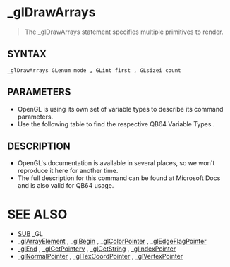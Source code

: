 # _glDrawArrays
> The _glDrawArrays statement specifies multiple primitives to render.

## SYNTAX
`_glDrawArrays GLenum mode , GLint first , GLsizei count`

## PARAMETERS
* OpenGL is using its own set of variable types to describe its command parameters.
* Use the following table to find the respective QB64 Variable Types .


## DESCRIPTION
* OpenGL's documentation is available in several places, so we won't reproduce it here for another time.
* The full description for this command can be found at Microsoft Docs and is also valid for QB64 usage.


# SEE ALSO
* [SUB](SUB.md) _GL
* [_glArrayElement](_glArrayElement.md) , [_glBegin](_glBegin.md) , [_glColorPointer](_glColorPointer.md) , [_glEdgeFlagPointer](_glEdgeFlagPointer.md)
* [_glEnd](_glEnd.md) , [_glGetPointerv](_glGetPointerv.md) , [_glGetString](_glGetString.md) , [_glIndexPointer](_glIndexPointer.md)
* [_glNormalPointer](_glNormalPointer.md) , [_glTexCoordPointer](_glTexCoordPointer.md) , [_glVertexPointer](_glVertexPointer.md)

